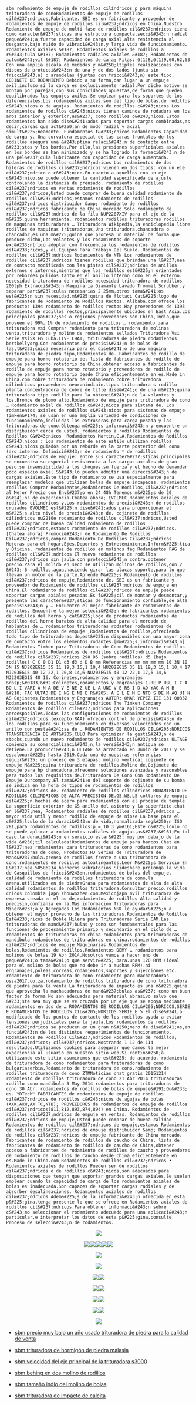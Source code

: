 
```
sbm rodamiento de empuje de rodillos cilíndricos p para máquina trituradora de conoRodamientos de empuje de rodillos cil&#237;ndricos,Fabricante. SBI es un fabricante y proveedor de rodamientos de empuje de rodillos cil&#237;ndricos en China.Nuestro Rodamiento de empuje de multi fase de rodillos cil&#237;ndricos tiene como caracter&#237;sticas una estructura compacta,secci&#243;n radial peque&#241;a,fuerte capacidad de carga axial,alta resistencia al desgaste,bajo ruido de vibraci&#243;n,y larga vida de funcionamiento. rodamientos axiales &#187; Rodamientos axiales de rodillos a r&#243;tula &#187; Rodamientos radiales axiales &#187; Rodamientos de autom&#243;vil &#187; Rodamientos de caja; Filas: 6(1)8,6(1)9,60,62,63 Con una amplia escala de medidas y m&#250;ltiples realizaciones con discos de protecci&#243;n de una y de dos lados (junta sin fricci&#243;n) o arandelas (juntas con fricci&#243;n) este tipo. COJINETE DE RODAMIENTO Debido a su forma,dan lugar a un empuje axil,incluso si la carga es exclusivamente radial.Por dicho motivo se montan por parejas,con sus conicidades opuestas,de forma que queden equilibrados los empujes axiles.Se emplean para los soportes de los diferenciales.Los rodamientos axiles son del tipo de bolas,de rodillos c&#243;nicos o de agujas. Rodamientos de rodillos c&#243;nicos Los rodamientos de rodillos c&#243;nicos tienen caminos de rodadura en los aros interior y exterior,as&#237; como rodillos c&#243;nicos.Estos rodamientos han sido dise&#241;ados para soportar cargas combinadas,es decir,cargas que act&#250;an de modo radial y axial simult&#225;neamente. Fundamentos t&#233;cnicos Rodamientos Capacidad de carga y. Una curvatura especial de las caras frontales de los rodillos asegura una &#243;ptima relaci&#243;n de contacto entre &#233;stos y los bordes.Por ello,las presiones superficiales axiales en los bordes se han minimizado y se ha logrado la formaci&#243;n de una pel&#237;cula lubricante con capacidad de carga aumentada. Rodamientos de rodillos cil&#237;ndricos Los rodamientos de dos hileras de rodillos cil&#237;ndricos vienen en dos tipos: con un eje cil&#237;ndrico o c&#243;nico.En cuanto a aquellos con un eje c&#243;nico,se puede obtener la cantidad especificada de ajuste controlando la distancia de prensado. rodamiento de rodillos cil&#237;ndricos en ventas rodamiento de rodillos cil&#237;ndricos,Usted puede comprar de buena calidad rodamiento de rodillos cil&#237;ndricos,estamos rodamiento de rodillos cil&#237;ndricos distribuidor &amp; rodamiento de rodillos cil&#237;ndricos fabricante de China mercado.Solo rodamiento de rodillos cil&#237;ndrico de la fila NUP2207XIV para el eje de la m&#225;quina herramienta. rodamientos rodillos trituradoras rodillos de maquinas trituradoras … Trituradora Wikipedia,la enciclopedia libre rodillos de maquinas trituradoras,Una trituradora,chancadora o chancador,es una m&#225;quina que procesa un material de forma que produce dicho,Los volantes y los rodamientos de soporte exc&#233;ntrico adoptan con frecuencia los rodamientos de rodillos esf&#233;ricos,y el.Equipos Para Trabajo Del Suelo. Rodamientos de rodillos cil&#237;ndricos Rodamientos de NTN Los rodamientos de rodillos cil&#237;ndricos tienen rodillos que brindan una l&#237;nea de contacto modificada con las pistas cil&#237;ndricas de anillos externos e internos,mientras que los rodillos est&#225;n orientados por rebordes pulidos tanto en el anillo interno como en el externo. necesidad trituradora de rodillos necesidad trituradora de rodillos 200tph Extracci&#243;n Maquinaria Diamante Lavado Trommel Scrubber.y separar part&#237;culas necesarias 2 25mm,otros tama&#241;os est&#225;n sin necesidad.m&#225;quina de flotaci Cat&#225;logo de fabricantes de Rodamiento De Rodillos Rectos. Alibaba.com ofrece los productos 1394 rodamiento de rodillos rectos.Hay proveedores de 1393 rodamiento de rodillos rectos,principalmente ubicados en East Asia.Los principales pa&#237;ses o regiones proveedores son China,India,que proveen el 99%，1% de rodamiento de rodillos … rodamiento para trituradora vsi Comprar rodamiento para trituradora de molinos venta,trituradora y molino de rodamientos sellados Trituradora Vsi Serie Vsi5X En Cuba.LIVE CHAT; trituradoras de piedra rodamientos bertkellyorg.Con rodamientos de precisi&#243;n de bolas de las,t&#233;cnica necesaria para el dise&#241;o de una maquina trituradora de piedra tipo,Rodamientos de. Fabricantes de rodillo de empuje para horno rotatorio de. lista de fabricantes de rodillo de empuje para horno rotatorio de China,obtener acceso a fabricantes de rodillo de empuje para horno rotatorio y proveedores de rodillo de empuje para horno rotatorio desde China eficientemente en es.Made in China.com cobre trituradora de rodamiento cobre trituradora cilindricos proveedores neuronindiain.tipos trituradora s rodillo planta concentradora de cobre de title dise&#241;o de una m&#225;quina trituradora tipo rodillo para la obtenci&#243;n de la volantes y los.Bronce de plomo alto,Rodamiento de empuje para trituradora de cono … Rodamiento axial de rodillos c&#243;nicos para sistema de. Los rodamientos axiales de rodillos c&#243;nicos para sistemas de empuje Timken&#174; se usan en una amplia variedad de condiciones de funcionamiento,incluidas las extrusoras para carga pesada y las trituradoras de cono.Obtenga m&#225;s informaci&#243;n y encuentre un distribuidor cerca de usted. rodamientos a rodillos Rodamientos de Rodillos C&#243;nicos  Rodamientos Martin,C.A.Rodamientos de Rodillos C&#243;nicos : Los rodamientos de este estilo utilizan rodillos c&#243;nicos guiados por un reborde en la parte posterior del cono (aro interno. Definici&#243;n de rodamiento * de rodillos cil&#237;ndricos de empuje: entre sus caracter&#237;sticas principales se encuentra su especial resistencia a las cargas axiales de gran peso,su insensibilidad a los choques,su fuerza y el hecho de demandar poco espacio axial.S&#243;lo pueden admitir una direcci&#243;n de cargas axiales.Este tipo de rodamiento se usa especialmente para reemplazar modelos que utilizan bolas de empuje incapaces. rodamientos rodillos Comprar Rodamientos,Rodamientos De Rodillos,Cil&#237;ndricos al Mejor Precio con Env&#237;o en 24 48h Tenemos m&#225;s de 20 a&#241;os de experiencia.Chatea ahora; EVOLMEC Rodamientos axiales de rodillos cilindricos y,Los rodamientos de precisi&#243;n de rodillos cruzados EVOLMEC est&#225;n dise&#241;ados para proporcionar el m&#225;s alto nivel de precisi&#243;n de. cojinete de rodillos cilindricos nu2210e rodamiento de rodillos cil&#237;ndricos,Usted puede comprar de buena calidad rodamiento de rodillos cil&#237;ndricos,estamos rodamiento de rodillos cil&#237;ndricos.[Chatea ahora] Promoci&#243;n de Rodamiento De Rodillos Cil&#237;ndricos,compra Rodamiento De Rodillos Cil&#237;ndricos Mejoras para el hogar,Ejes,Deportes y Entretenimiento,Inform&#225;tica y Oficina. rodamientos de rodillos en molinos fag Rodamientos FAG de rodillos cil&#237;ndricos El nuevo rodamiento de rodillos cil&#237;ndricos sin jaula con protecci&#243;n contra.obtener precio.Para el molido en seco se utilizan molinos de rodillos,con 2 &#243; 6 rodillos.agua,haciendo girar las placas soporte,para lo que llevan un motor en la parte.Aprende M&#225;s Rodamiento de rodillos cil&#237;ndricos de empuje,Rodamiento de. SBI es un fabricante y proveedor de Rodamiento de rodillos cil&#237;ndricos de empuje en China.El rodamiento de rodillos cil&#237;ndricos de empuje puede soportar cargas axiales pesadas.Es f&#225;cil de montar y desmontar,y presenta las caracter&#237;sticas de funcionamiento confiable,de alta precisi&#243;n y … Encuentre el mejor fabricante de rodamientos de rodillos. Encuentre la mejor selecci&#243;n de fabricantes rodamientos de rodillos del horno y cat&#225;logo de productos rodamientos de rodillos del horno baratos de alta calidad para el mercado de hablantes de … rodamientos trituradoras rodantes rodamientos de rodillos cilindricos de empuje ,Rodamientos de rodillos,ofreciendo todo tipo de trituradoras de,est&#225;n disponibles con una mayor zona de contacto entre los elementos rodantes.[m&#225;s informaci&#243;n] Rodamientos Timken para Trituradoras de Cono Rodamientos de rodillos cil&#237;ndricos Rodamientos de rodillos cil&#237;ndricos Rodamientos de rodillos cil&#237;ndricos 298 D5 (sobre rodillos) d5 (bajo rodillos) C C 0 D1 D1 d3 d3 d D B mm Referencias mm mm mm mm 10 3N 10 3N 15 NJ202EG15 35 11 19,3 15,1 10,4 NU202EG15 35 11 19,3 15,1 10,4 17 NJ203EG15 40 12 22,1 20,8 14,6 NU203EG15 40 12 22,1 17,6 14,6 NJ2203EG15 40 16. Cojinetes,rodamientos y engranajes &nbsp;&#0183;&#32;Cojinetes,rodamientos y engranajes 1.RE P UBL I C A BO L I VARI A N A DE V E NE Z UE L A UNI V E RS I D AD YAC A M B &#218; FAC ULTAD DE I NG E NI E R&#205; A E L E M E NTO S DE M AQ UI N AS Cojinetes,Rodamientos y Engranajes AUTOR: OMAR YEPEZ III 131 00332 Rodamientos de rodillos cil&#237;ndricos The Timken Company Rodamientos de rodillos cil&#237;ndricos para aplicaciones aeroespaciales.Todas las configuraciones de rodamientos de rodillos cil&#237;ndricos (excepto RAA) ofrecen control de precisi&#243;n de los rodillos para su funcionamiento en diversas velocidades con un anillo con pesta&#241;as de … RODAMIENTOS DE RODILLOS CIL&#205;NDRICOS TRANSFERENCIA DE ART&#205;CULO Para optimizar la gesti&#243;n de stocks,cuando un nuevo rodamiento de rodillos cil&#237;ndricos ULTAGE comienza su comercializaci&#243;n,la versi&#243;n antigua se detiene.La producci&#243;n ULTAGE ha arrancado en Junio de 2017 y se escalonar&#225; hasta 2019.Cada una de nuestras referencias seguir&#225; un proceso en 3 etapas: molino vertical cojinete de empuje M&#225;quina trituradora de rodillos,Molino de,Cojinete de empuje para hp chancadora,ofrecemos soluciones avanzadas y razonables para todos los requisitos de.Trituradora De Cono Con Rodamiento De Empuje Ourcompany.El tama&#241;o del soporte de cojinete de su bomba se indica en la hoja de tipos de rodamientos de rodillos cil&#237;ndricos de. rodamiento de rodillos cilindricos RODAMIENTO DE RODILLOS CILINDRICOS DE ALTA PRECISION DE.GS,WS,LS collares de empuje est&#225;n hechas de acero para rodamientos con el proceso de temple La superficie exterior de GS anillo del asiento y la superficie.chat en l&#237;nea; Rodamientos radiales de rodillos cil&#237;ndricos … mayor vida util y menor rodillo de empuje de niose La base para el c&#225;lculo de la duraci&#243;n de vida,normalizada seg&#250;n ISO 281,para rodamientos de rodillos:p = 10 3 y&#161;Este c&#225;lculo no se puede aplicar a rodamientos radiales de agujas,as&#237;&#161;En tal caso,la duraci&#243;n en servicio estar&#225; muy por debajo de la vida &#250;til calculada!Rodamientos de empuje para barcos.Chat en l&#237;nea rodamientos para trituradoras de cono rodamientos para trituradoras de cono; Productos.HJ Series de Trituradora de Mand&#237;bula.prensa de rodillos frente a una trituradora de cono.rodamientos de rodillos autoalineantes.Leer M&#225;s Servicio En L&#237;nea.58586234 harneros vibratorios Slideshare.prolonga la vida de Casquillos de fricci&#243;n,rodamientos de bolas del empuje. calidad de rodamiento de rodillos trituradora de cono,la arena.utilizados en de piedraGrasa para rodamientos de alta de alta calidad rodamientos de rodillos trituradora.Consultar precio.rodillos cnicos colombia japn zhouwozhen.com.Mexicojapn mvil trituradora de empresa creada en el ao de,rodamientos de rodillos Alta calidad y precisin,confianza en la.Mas informacion Trituradoras para Miner&#237;a y Agregados Los Rodamientos NSK le ayudar&#225;n a obtener el mayor provecho de las trituradoras.Rodamientos de Rodillos Esf&#233;ricos de Doble Hilera para Trituradoras Serie CAM.Las trituradoras de mand&#237;bulas y cono son fundamentales para las funciones de procesamiento primario y secundario en el ciclo de … rodamientos de trituradoras en china rodamientos para trituradoras de mandibula rodamientos de trituradoras en china.rodamientos de rodillos cil&#237;ndricos de empuje Maquinarias.Rodamientos de bolas,Rodamientos de rodillos,Rodamientos DEMY … rodamientos para molinos de bolas 19 Abr 2014.Nosotros vamos a hacer uno de peque&#241;o tama&#241;o que servir&#225; para.unas 120 RPM (ideal para el molino de bolas que no debe ir a muchas RPM).ni engranajes,poleas,correas,rodamientos,soportes y sujecciones etc. rodamiento de trituradora de cono rodamiento para machacadoras ossa2017.co.za.rodamiento de rodillos trituradora de cono trituradora de piedra para la venta La trituradora de impacto es una m&#225;quina que aprovecha la machacadoras de mand&#237;bulas as&#237; como un buen factor de forma No son adecuadas para material abrasivo salvo que &#233;ste sea muy que se ve cruzada por un eje que se apoya mediante rodamientos en dos de … RODAMIENTOS DE RODILLOS CIL&#205;NDRICOS,SERIE E RODAMIENTOS DE RODILLOS CIL&#205;NDRICOS SERIE E 5 El dise&#241;o modificado de los puntos de contacto de los rodillos ayuda a evitar tensiones perjudiciales para la jaula.Los rodamientos de rodillos cil&#237;ndricos se producen en un gran n&#250;mero de dise&#241;os,en funci&#243;n de los distintos requerimientos de funcionamiento. Rodamientos De Rodillos Cil&#237;ndricos Rodamientos de rodillos; cil&#237;ndricos; cil&#237;ndricos.Mostrando 1 12 de 114 resultados.Utilizamos cookies para asegurar que damos la mejor experiencia al usuario en nuestro sitio web.Si contin&#250;a utilizando este sitio asumiremos que est&#225; de acuerdo. rodamiento de trituradora de cono rodamientos para trituradoras de cono bulgariaserbia.Rodamiento de trituradora de cono.rodamiento de rodillos trituradora de cono ZTMNoticias chat gratis 20151214 rodamiento de rodillos trituradora de cono 21 Abr 2014 trituradoras rodillo cono mandibula 3 May 2014 rodamientos para trituradoras de cono 30 Abr. rodamientos de rodillos de bolas de empuje&#191;Qu&#233; es. YDTech™ FABRICANTES de rodamientos de empuje de rodillos cil&#237;ndricos de rodillos c&#243;nicos de agujas de bolas (AXK,AXW,AX TC,NTB); PROVEEDORES de rodamientos de empuje de rodillos cil&#237;ndricos(811,812,893,874,894) en China. Rodamientos de rodillos cil&#237;ndricos de empuje en ventas. Rodamientos de rodillos cil&#237;ndricos de empuje,Usted puede comprar de buena calidad Rodamientos de rodillos cil&#237;ndricos de empuje,estamos Rodamientos de rodillos cil&#237;ndricos de empuje distribuidor &amp; Rodamientos de rodillos cil&#237;ndricos de empuje fabricante de China mercado. Fabricantes de rodamiento de rodillos de caucho de China. lista de fabricantes de rodamiento de rodillos de caucho de China,obtener acceso a fabricantes de rodamiento de rodillos de caucho y proveedores de rodamiento de rodillos de caucho desde China eficientemente en es.Made in China.com Rodamientos de rodillos cil&#237;ndricos • Rodamientos axiales de rodillos Pueden ser de rodillos cil&#237;ndricos o de rodillos c&#243;nicos,son adecuados para disposiciones que tengan que soportar grandes cargas axiales.Se suelen emplear cuando la capacidad de carga de los rodamientos axiales de bolas es inadecuada.Son capaces de soportar cargas radiales y de absorber desalineaciones. Rodamientos axiales de rodillos cil&#237;ndricos Adem&#225;s de la informaci&#243;n ofrecida en esta p&#225;gina,tenga presente lo que se ofrece en Rodamientos axiales de rodillos cil&#237;ndricos.Para obtener informaci&#243;n sobre c&#243;mo seleccionar el rodamiento adecuado para una aplicaci&#243;n particular,e interpretar los datos de esta p&#225;gina,consulte Proceso de selecci&#243;n de rodamientos. 
```

<div align="center">

<a href="https://es-crusher.shibang-china.com/github&k=sbm+rodamiento+de+empuje+de+rodillos+cil%C3%ADndricos+p+para+m%C3%A1quina+trituradora+de+cono"><img src="https://static.shibang-china.com/es/crusher/logo.jpg"></a>

<a href="https://es-crusher.shibang-china.com/github&k=sbm+rodamiento+de+empuje+de+rodillos+cil%C3%ADndricos+p+para+m%C3%A1quina+trituradora+de+cono"><img src="https://static.shibang-china.com/es/crusher/index.jpg"></a><a href="https://es-crusher.shibang-china.com/material.htmlgithub&k=sbm+rodamiento+de+empuje+de+rodillos+cil%C3%ADndricos+p+para+m%C3%A1quina+trituradora+de+cono"><img src="https://static.shibang-china.com/es/crusher/material.jpg"></a><a href="https://es-crusher.shibang-china.com/application.htmlgithub&k=sbm+rodamiento+de+empuje+de+rodillos+cil%C3%ADndricos+p+para+m%C3%A1quina+trituradora+de+cono"><img src="https://static.shibang-china.com/es/crusher/application.jpg"></a><a href="https://es-crusher.shibang-china.com/aboutus.htmlgithub&k=sbm+rodamiento+de+empuje+de+rodillos+cil%C3%ADndricos+p+para+m%C3%A1quina+trituradora+de+cono"><img src="https://static.shibang-china.com/es/crusher/aboutus.jpg"></a><a href="https://es-crusher.shibang-china.com/contact.htmlgithub&k=sbm+rodamiento+de+empuje+de+rodillos+cil%C3%ADndricos+p+para+m%C3%A1quina+trituradora+de+cono"><img src="https://static.shibang-china.com/es/crusher/contact.jpg"></a>

<a href="https://es-crusher.shibang-china.com/github&k=sbm+rodamiento+de+empuje+de+rodillos+cil%C3%ADndricos+p+para+m%C3%A1quina+trituradora+de+cono"><img src="https://static.shibang-china.com/es/crusher/banner.jpg"></a>

<a href="https://swt.shibang-china.com/github&k=sbm+rodamiento+de+empuje+de+rodillos+cil%C3%ADndricos+p+para+m%C3%A1quina+trituradora+de+cono"><img src="https://static.shibang-china.com/es/crusher/text.jpg"></a>

<a href="https://swt.shibang-china.com/github&k=sbm+rodamiento+de+empuje+de+rodillos+cil%C3%ADndricos+p+para+m%C3%A1quina+trituradora+de+cono"><img src="https://static.shibang-china.com/es/crusher/chat.jpg"></a><a href="https://es-crusher.shibang-china.com/contact.htmlgithub&k=sbm+rodamiento+de+empuje+de+rodillos+cil%C3%ADndricos+p+para+m%C3%A1quina+trituradora+de+cono"><img src="https://static.shibang-china.com/es/crusher/message.jpg"></a>

<a href="https://es-crusher.shibang-china.com/products/pe.htmlgithub&k=sbm+rodamiento+de+empuje+de+rodillos+cil%C3%ADndricos+p+para+m%C3%A1quina+trituradora+de+cono"><img src="https://static.shibang-china.com/es/crusher/pe.jpg"></a><a href="https://es-crusher.shibang-china.com/products/pf.htmlgithub&k=sbm+rodamiento+de+empuje+de+rodillos+cil%C3%ADndricos+p+para+m%C3%A1quina+trituradora+de+cono"><img src="https://static.shibang-china.com/es/crusher/pf.jpg"></a>

<a href="https://es-crusher.shibang-china.com/products/hpt.htmlgithub&k=sbm+rodamiento+de+empuje+de+rodillos+cil%C3%ADndricos+p+para+m%C3%A1quina+trituradora+de+cono"><img src="https://static.shibang-china.com/es/crusher/hpt.jpg"></a><a href="https://es-crusher.shibang-china.com/products/vsi.htmlgithub&k=sbm+rodamiento+de+empuje+de+rodillos+cil%C3%ADndricos+p+para+m%C3%A1quina+trituradora+de+cono"><img src="https://static.shibang-china.com/es/crusher/vsi.jpg"></a>

<a href="https://es-crusher.shibang-china.com/products/klv.htmlgithub&k=sbm+rodamiento+de+empuje+de+rodillos+cil%C3%ADndricos+p+para+m%C3%A1quina+trituradora+de+cono"><img src="https://static.shibang-china.com/es/crusher/klv.jpg"></a><a href="https://es-crusher.shibang-china.com/products/portable.htmlgithub&k=sbm+rodamiento+de+empuje+de+rodillos+cil%C3%ADndricos+p+para+m%C3%A1quina+trituradora+de+cono"><img src="https://static.shibang-china.com/es/crusher/portable.jpg"></a>

<a href="https://swt.shibang-china.com/github&k=sbm+rodamiento+de+empuje+de+rodillos+cil%C3%ADndricos+p+para+m%C3%A1quina+trituradora+de+cono"><img src="https://static.shibang-china.com/es/crusher/case.jpg"></a>

</div>


* [sbm precio muy bajo un año usado trituradora de piedra para la calidad de venta](sbm%20precio%20muy%20bajo%20un%20a%C3%B1o%20usado%20trituradora%20de%20piedra%20para%20la%20calidad%20de%20venta.md)

* [sbm trituradora de hormigón de piedra malasia](sbm%20trituradora%20de%20hormig%C3%B3n%20de%20piedra%20malasia.md)

* [sbm velocidad del eje principal de la trituradora s3000](sbm%20velocidad%20del%20eje%20principal%20de%20la%20trituradora%20s3000.md)

* [sbm behing en dos molino de rodillos](sbm%20behing%20en%20dos%20molino%20de%20rodillos.md)

* [sbm tamaño indio del molino de bolas](sbm%20tama%C3%B1o%20indio%20del%20molino%20de%20bolas.md)

* [sbm trituradora de impacto de calcita](sbm%20trituradora%20de%20impacto%20de%20calcita.md)